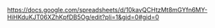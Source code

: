 https://docs.google.com/spreadsheets/d/10kavQCHtzMt8mGYfn6MY-HiHKduKJT06XZhKpfDB5Og/edit?pli=1&gid=0#gid=0
